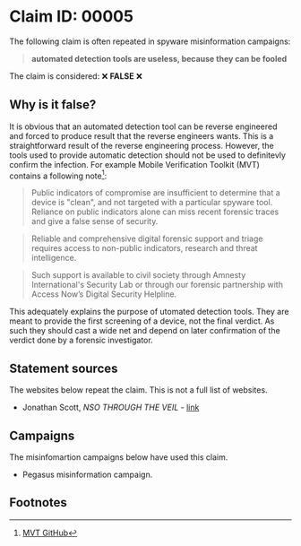 # Claim ID: 00005

The following claim is often repeated in spyware misinformation campaigns:

> **automated detection tools are useless, because they can be fooled**

The claim is considered: :x: **FALSE** :x:

## Why is it false?
It is obvious that an automated detection tool can be reverse engineered and forced to produce result that the reverse engineers wants. This is a straightforward result of the reverse engineering process. However, the tools used to provide automatic detection should not be used to definitevly confirm the infection. For example Mobile Verification Toolkit (MVT) contains a following note[^mvt]:

> Public indicators of compromise are insufficient to determine that a device is "clean", and not targeted with a particular spyware tool. Reliance on public indicators alone can miss recent forensic traces and give a false sense of security.

> Reliable and comprehensive digital forensic support and triage requires access to non-public indicators, research and threat intelligence.

> Such support is available to civil society through Amnesty International's Security Lab or through our forensic partnership with Access Now’s Digital Security Helpline.

This adequately explains the purpose of utomated detection tools. They are meant to provide the first screening of a device, not the final verdict. As such they should cast a wide net and depend on later confirmation of the verdict done by a forensic investigator.

## Statement sources
The websites below repeat the claim. This is not a full list of websites.
* Jonathan Scott, _NSO THROUGH THE VEIL_ - [link](https://jonathandata1.medium.com/nso-through-the-veil-ce490fd862f4)

## Campaigns
The misinfomartion campaigns below have used this claim.
* Pegasus misinformation campaign.

## Footnotes
[^mvt]: [MVT GitHub](https://github.com/mvt-project/mvt)
